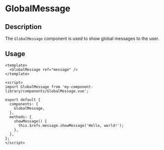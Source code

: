 # GlobalMessage

## Description

The `GlobalMessage` component is used to show global messages to the user.

## Usage

```vue
<template>
  <GlobalMessage ref="message" />
</template>

<script>
import GlobalMessage from 'my-component-library/components/GlobalMessage.vue';

export default {
  components: {
    GlobalMessage,
  },
  methods: {
    showMessage() {
      this.$refs.message.showMessage('Hello, world!');
    },
  },
};
</script>